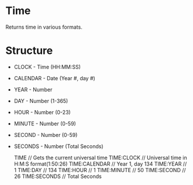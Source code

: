 # Time

Returns time in various formats.

Structure
=========


* CLOCK - Time (HH:MM:SS)
* CALENDAR - Date (Year #, day #)
* YEAR - Number
* DAY - Number (1-365)
* HOUR - Number (0-23)
* MINUTE - Number (0-59)
* SECOND - Number (0-59)
* SECONDS - Number (Total Seconds)


    TIME                // Gets the current universal time
    TIME:CLOCK          // Universal time in H:M:S format(1:50:26)
    TIME:CALENDAR       // Year 1, day 134
    TIME:YEAR           // 1
    TIME:DAY            // 134
    TIME:HOUR           // 1
    TIME:MINUTE         // 50
    TIME:SECOND         // 26
    TIME:SECONDS          // Total Seconds

